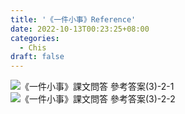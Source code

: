 ```yaml
---
title: '《一件小事》Reference'
date: 2022-10-13T00:23:25+08:00
categories:
  - Chis
draft: false
---
```

![《一件小事》課文問答 參考答案(3)-2-1](https://user-images.githubusercontent.com/90828938/198523439-43bb487e-1518-4183-b7a7-18cb47d9b88a.jpg)
![《一件小事》課文問答 參考答案(3)-2-2](https://user-images.githubusercontent.com/90828938/198523454-8f2afec6-f114-4f3d-ac32-d9ac1c31b325.jpg)
